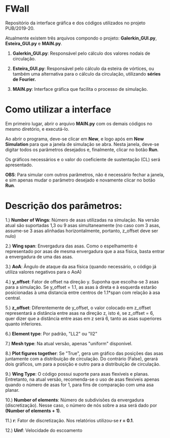 # FWall
Repositório da interface gráfica e dos códigos utilizados no projeto PUB/2019-20.

Atualmente existem três arquivos compondo o projeto: **Galerkin_GUI.py**, **Esteira_GUI.py** e **MAIN.py**.
        
1. **Galerkin_GUI.py**: Responsável pelo cálculo dos valores nodais de circulação.
        
2. **Esteira_GUI.py**: Responsável pelo cálculo da esteira de vórtices, ou também uma alternativa para o cálculo da circulação,
                            utilizando **séries de Fourier.**                  
                            
3. **MAIN.py**: Interface gráfica que facilita o processo de simulação.

# Como utilizar a interface

Em primeiro lugar, abrir o arquivo **MAIN.py** com os demais códigos no mesmo diretório, e executá-lo. 

Ao abrir o programa, deve-se clicar em **New**, e logo após em **New Simulation** para que a janela de simulação se abra.
Nesta janela, deve-se digitar todos os parâmetros desejados e, finalmente, clicar no botão **Run**.

Os gráficos necessários e o valor do coeficiente de sustentação (CL) será apresentado. 

**OBS**: Para simular com outros parâmetros, não é necessário fechar a janela, e sim apenas mudar o parâmetro desejado
e novamente clicar no botão **Run**.

# Descrição dos parâmetros:

1.) **Number of Wings**: Número de asas utilizadas na simulação. Na versão atual são suportadas 1,3 ou 9 asas simultaneamente
(no caso com 3 asas, assume-se 3 asas alinhadas horizontalmente, portanto, z_offset deve ser nulo)

2.) **Wing span**: Envergadura das asas. Como o espelhamento é representado por asas de mesma envergadura que a asa física,
basta entrar a envergadura de uma das asas.

3.) **AoA**: Ângulo de ataque da asa física (quando necessário, o código já utiliza valores negativos para o AoA)

4.) **y_offset**: Fator de offset na direção y. Suponha que escolha-se 3 asas para a simulação. Se y_offset = 1.1, 
as asas à direta e à esquerda estarão posicionadas à uma distancia entre centros de 1.1*span com relação à asa central.

5.) **z_offset**: Diferentemente de y_offset, o valor colocado em z_offset representará a distância entre asas na direção
z, isto é, se z_offset = 6, quer dizer que a distância entre asas em z será 6, tanto as asas superiores quanto inferiores.

6.) **Element type**: Por padrão, "LL2" ou "ll2"

7.) **Mesh type**: Na atual versão, apenas "uniform" disponível.

8.) **Plot figures together**: Se "True", gera um gráfico das posições das asas juntamente com a distribuição de circulação.
Do contrário (False), gerará dois gráficos, um para a posição e outro para a distribuição de circulação.

9.) **Wing Type**: O código possui suporte para asas flexíveis e planas. Entretanto, na atual versão, recomenda-se o uso de
asas flexíveis apenas quando o número de asas for 1, para fins de comparação com uma asa planar.

10.) **Number of elements**: Número de subdivisões da envergadura (discretização). Nesse caso, o número de nós sobre a asa
será dado por **(Number of elements + 1)**.

11.) **r**: Fator de discretização. Nos relatórios utilizou-se **r = 0.1**.

12.) **Uinf**: Velocidade do escoamento
